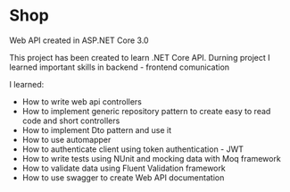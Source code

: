 # Shop
Web API created in ASP.NET Core 3.0

This project has been created to learn .NET Core API.
Durning project I learned important skills in  backend - frontend comunication

I learned:
* How to write web api controllers
* How to implement generic repository pattern to create easy to read code and short controllers
* How to implement Dto pattern and use it
* How to use automapper
* How to authenticate client using token authentication - JWT
* How to write tests using NUnit and mocking data with Moq framework
* How to validate data using Fluent Validation framework
* How to use swagger to create Web API documentation


